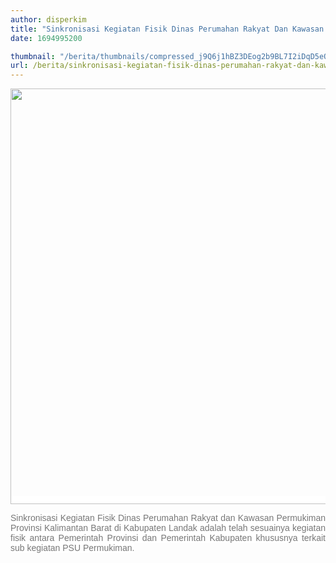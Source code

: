 ```yaml
---
author: disperkim
title: "Sinkronisasi Kegiatan Fisik Dinas Perumahan Rakyat Dan Kawasan Permukiman Provinsi Kalimantan Barat Apbd Perubahan Tahun Anggaran 2023 Di Kabupaten Landak 11-13 September 2023"
date: 1694995200

thumbnail: "/berita/thumbnails/compressed_j9Q6j1hBZ3DEog2b9BL7I2iDqD5eO6tG0NxpjVJC.png"
url: /berita/sinkronisasi-kegiatan-fisik-dinas-perumahan-rakyat-dan-kawasan-permukiman-provinsi-kalimantan-barat-apbd-perubahan-tahun-anggaran-2023-di-kabupaten-landak-11-13-september-2023
---
```


<p style="text-align: justify;"><span style="color: #777777; font-family: Poppins, Arial, sans-serif; font-size: 14px; background-color: #ffffff;"><img src="/images/BV0DcBDna9i6ONXNMPWv.png" width="1145" height="665" alt="" /></span></p>

<p style="text-align: justify;"><span style="color: #777777; font-family: Poppins, Arial, sans-serif; font-size: 14px; background-color: #ffffff;">Sinkronisasi Kegiatan Fisik Dinas Perumahan Rakyat dan Kawasan Permukiman Provinsi Kalimantan Barat di Kabupaten Landak adalah telah sesuainya kegiatan fisik antara Pemerintah Provinsi dan Pemerintah Kabupaten khususnya terkait sub kegiatan PSU Permukiman.</span></p>

